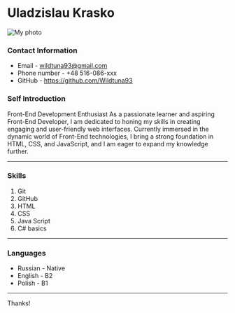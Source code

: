 # Uladzislau Krasko
![My photo](https://img.hhcdn.ru/photo/568730465.jpeg?t=1699892472&h=uluxxhykBrNAyDt8eY96Mg)
### Contact Information 
* Email - wildtuna93@gmail.com
* Phone number - +48 516-086-xxx
* GitHub - https://github.com/Wildtuna93
### Self Introduction
Front-End Development Enthusiast
As a passionate learner and aspiring Front-End Developer, I am dedicated to honing my skills in creating engaging and user-friendly web interfaces. Currently immersed in the dynamic world of Front-End technologies, I bring a strong foundation in HTML, CSS, and JavaScript, and I am eager to expand my knowledge further.
___
### Skills
1. Git
2. GitHub
3. HTML
4. CSS
5. Java Script
6. C# basics
---
### Languages 
* Russian - Native
* English - B2
* Polish - B1
---
Thanks!
